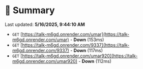 # 📖 Summary
Last updated: **5/16/2025, 9:44:10 AM**

- `GET` [https://talk-m6gd.onrender.com/umar](https://talk-m6gd.onrender.com/umar) - **Down** (153ms)
- `GET` [https://talk-m6gd.onrender.com/9337](https://talk-m6gd.onrender.com/9337) - **Down** (117ms)
- `GET` [https://talk-m6gd.onrender.com/umar920](https://talk-m6gd.onrender.com/umar920) - **Down** (112ms)
